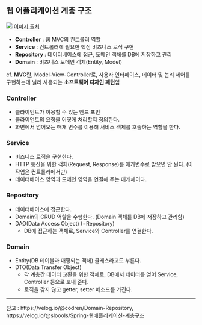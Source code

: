 ## 웹 어플리케이션 계층 구조
![](https://velog.velcdn.com/images/seola1ne/post/a18c23ff-e1fe-4eaf-b37d-e8a5c6f0ba3b/image.png)
[이미지 출처](https://velog.io/@sloools/Spring-%EC%9B%B9%EC%95%A0%ED%94%8C%EB%A6%AC%EC%BC%80%EC%9D%B4%EC%85%98-%EA%B3%84%EC%B8%B5%EA%B5%AC%EC%A1%B0)

- **Controller** : 웹 MVC의 컨트롤러 역할
- **Service** : 컨트롤러에 필요한 핵심 비즈니스 로직 구현
- **Repository** : 데이터베이스에 접근, 도메인 객체를 DB에 저장하고 관리
- **Domain** : 비즈니스 도메인 객체(Entity, Model)

cf. **MVC**란, Model-View-Controller로, 사용자 인터페이스, 데이터 및 논리 제어를 구현하는데 널리 사용되는 **소프트웨어 디자인 패턴**임

### Controller
- 클라이언트가 이용할 수 있는 엔드 포인
- 클라이언트의 요청을 어떻게 처리할지 정의한다.
- 화면에서 넘어오는 매개 변수를 이용해 서비스 객체를 호출하는 역할을 한다.

### Service
- 비즈니스 로직을 구현한다.
- HTTP 통신을 위한 객체(Request, Response)를 매개변수로 받으면 안 된다. (이 작업은 컨트롤러에서만)
- 데이터베이스 영역과 도메인 영역을 연결해 주는 매개체이다.

### Repository
- 데이터베이스에 접근한다.
- Domain의 CRUD 역할을 수행한다. (Domain 객체를 DB에 저장하고 관리함)
- DAO(Data Access Object) (=Repository)
	- DB에 접근하는 객체로, Service와 Controller를 연결한다.
    
### Domain
- Entity(DB 테이블과 매핑되는 객체) 클래스라고도 부른다.
- DTO(Data Transfer Object)
	- 각 계층간 데이터 교환을 위한 객체로, DB에서 데이터를 얻어 Service, Controller 등으로 보내 준다.
    - 로직을 갖지 않고 getter, setter 메소드를 가진다.
    
<hr>
참고 : https://velog.io/@codren/Domain-Repository,
https://velog.io/@sloools/Spring-웹애플리케이션-계층구조
